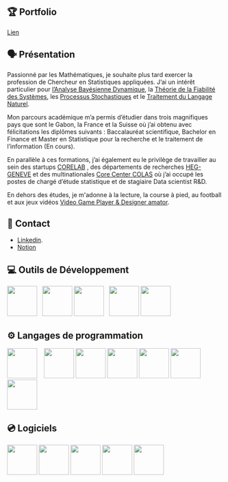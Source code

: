 ## 🏆 Portfolio 

[Lien](https://github.com/beng-one/Projet_Portfolio)

## 🗣 Présentation

Passionné par les Mathématiques, je souhaite plus tard exercer la profession de Chercheur en Statistiques appliquées. J’ai un intérêt particulier pour [l’Analyse Bayésienne Dynamique](https://fr.wikipedia.org/wiki/R%C3%A9seau_bay%C3%A9sien_dynamique), la [Théorie de la Fiabilité des Systèmes](https://en.wikipedia.org/wiki/Proportional_hazards_model), les [Processus Stochastiques](https://en.wikipedia.org/wiki/Gaussian_process) et le [Traitement du Langage Naturel](https://fr.wikipedia.org/wiki/R%C3%A9seaux_antagonistes_g%C3%A9n%C3%A9ratifs). 

Mon parcours académique m’a permis d’étudier dans trois magnifiques pays que sont le Gabon, la France et la Suisse où j’ai obtenu avec félicitations les diplômes suivants : Baccalauréat scientifique, Bachelor en Finance et Master en Statistique pour la recherche et le traitement de l’information (En cours).

En parallèle à ces formations, j’ai également eu le privilège de travailler au sein des startups  [CORELAB](https://www.linkedin.com/company/co-re-laboratoire/) , des départements de recherches [HEG-GENEVE](https://www.linkedin.com/school/heg/) et des multinationales [Core Center COLAS](https://www.linkedin.com/company/colas/mycompany/) où j’ai occupé les postes de chargé d’étude statistique et de stagiaire Data scientist R&D. 

En dehors des études, je m'adonne à la lecture, la course à pied, au football et aux jeux vidéos [Video Game Player & Designer amator](https://en.wikipedia.org/wiki/Game_engine).

## 🔔 Contact

- [Linkedin](www.linkedin.com/in/lajoie-bengone-akou).
- [Notion]( https://www.notion.so/beng-one/)

## 💻 Outils de Développement

[<img height="70" width="70" src="https://www.softline.fr/wp-content/uploads/2023/10/PyCharm_Icon.svg_.png">](https://www.jetbrains.com/fr-fr/pycharm/)&nbsp;&nbsp;
[<img height="70" width="70" src="https://www.ohjelmistot.com/wp-content/uploads/2024/04/CLion_icon.png">](https://www.jetbrains.com/fr-fr/clion/)
[<img height="70" width="70" src="https://chris-ayers.com/assets/images/vscode-logo.png">](https://code.visualstudio.com/)&nbsp;&nbsp;
[<img height="70" width="70" src="https://upload.wikimedia.org/wikipedia/commons/thumb/1/1b/R_logo.svg/1200px-R_logo.svg.png">](https://posit.co/download/rstudio-desktop/)
[<img height="70" width="70" src="https://upload.wikimedia.org/wikipedia/commons/thumb/3/38/Jupyter_logo.svg/1200px-Jupyter_logo.svg.png">](https://jupyter.org/)&nbsp;&nbsp;


## ⚙ Langages de programmation

[<img height="70" width="70" src="https://upload.wikimedia.org/wikipedia/commons/thumb/c/c3/Python-logo-notext.svg/1869px-Python-logo-notext.svg.png">](https://www.python.org/) &nbsp;&nbsp;
[<img height="70" width="70" src="https://upload.wikimedia.org/wikipedia/commons/thumb/1/1b/R_logo.svg/1280px-R_logo.svg.png">](https://www.r-studio.com/fr/)
[<img height="70" width="70" src="https://modern-ti.com/wp-content/uploads/2024/01/sql-database-generic.png">](https://sql.sh/)
[<img height="70" width="70" src="https://cdn-icons-png.flaticon.com/256/732/732212.png">](https://fr.wikipedia.org/wiki/Hypertext_Markup_Language)
[<img height="70" width="70" src="https://upload.wikimedia.org/wikipedia/commons/thumb/6/62/CSS3_logo.svg/800px-CSS3_logo.svg.png">](https://fr.wikipedia.org/wiki/Feuilles_de_style_en_cascade)
[<img height="70" width="70" src="https://upload.wikimedia.org/wikipedia/commons/thumb/9/99/Unofficial_JavaScript_logo_2.svg/1200px-Unofficial_JavaScript_logo_2.svg.png">](https://fr.wikipedia.org/wiki/JavaScript) 
[<img height="70" width="70" src="https://upload.wikimedia.org/wikipedia/commons/thumb/1/18/ISO_C%2B%2B_Logo.svg/1200px-ISO_C%2B%2B_Logo.svg.png">](https://cplusplus.com/) 

## 💿 Logiciels

[<img height="70" width="70" src="https://upload.wikimedia.org/wikipedia/commons/a/af/PowerShell_Core_6.0_icon.png">](https://learn.microsoft.com/fr-fr/powershell/)
[<img height="70" width="70" src="https://academy.qwerio.net/wp-content/uploads/2022/10/Microsoft-Azure.png">](https://azure.microsoft.com/)
[<img height="70" width="70" src="https://cdn-icons-png.flaticon.com/512/25/25231.png">](https://github.com/)
[<img height="70" width="70" src="https://s3.us-east-1.amazonaws.com/accredible_temp_credential_images/16002836894132567677717491881160.png">](https://www.databricks.com/fr)
[<img height="70" width="70" src="https://avenirsup.com/storage/2021/12/avenirsup_logo_office_365.png">](https://fr.wikipedia.org/wiki/Microsoft_Office)
